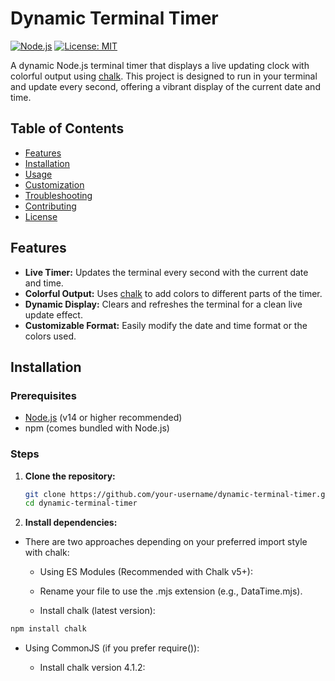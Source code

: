 # Dynamic Terminal Timer

[![Node.js](https://img.shields.io/badge/Node.js-%3E%3D14-brightgreen)](https://nodejs.org/) [![License: MIT](https://img.shields.io/badge/License-MIT-yellow.svg)](LICENSE)

A dynamic Node.js terminal timer that displays a live updating clock with colorful output using [chalk](https://github.com/chalk/chalk). This project is designed to run in your terminal and update every second, offering a vibrant display of the current date and time.

## Table of Contents

- [Features](#features)
- [Installation](#installation)
- [Usage](#usage)
- [Customization](#customization)
- [Troubleshooting](#troubleshooting)
- [Contributing](#contributing)
- [License](#license)

## Features

- **Live Timer:** Updates the terminal every second with the current date and time.
- **Colorful Output:** Uses [chalk](https://github.com/chalk/chalk) to add colors to different parts of the timer.
- **Dynamic Display:** Clears and refreshes the terminal for a clean live update effect.
- **Customizable Format:** Easily modify the date and time format or the colors used.

## Installation

### Prerequisites

- [Node.js](https://nodejs.org/) (v14 or higher recommended)
- npm (comes bundled with Node.js)

### Steps

1. **Clone the repository:**
   ```bash
   git clone https://github.com/your-username/dynamic-terminal-timer.git
   cd dynamic-terminal-timer

2. **Install dependencies:**

- There are two approaches depending on your preferred import style with chalk:

   - Using ES Modules (Recommended with Chalk v5+):
   
   - Rename your file to use the .mjs extension (e.g., DataTime.mjs).
   
   - Install chalk (latest version):
```bash
npm install chalk
```

- Using CommonJS (if you prefer require()):

   - Install chalk version 4.1.2:
